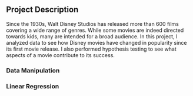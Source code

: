 ## Project Description

Since the 1930s, Walt Disney Studios has released more than 600 films covering a wide range of genres. While some movies are indeed directed towards kids, many are intended for a broad audience. In this project, I analyzed data to see how Disney movies have changed in popularity since its first movie release. I also performed hypothesis testing to see what aspects of a movie contribute to its success.

### Data Manipulation 
### Linear Regression 
